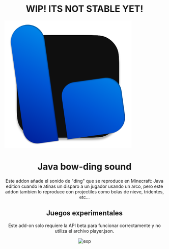 <p align="center">
  <h1 align="center">WIP! ITS NOT STABLE YET!</h1>
  <img src="./pack_icon.png" alt="icn" width=400>
  <h1 align="center">Java bow-ding sound</h1>
 <p align="center"> Este addon añade el sonido de "ding" que se reproduce en Minecraft: Java edition cuando le atinas un disparo a un jugador usando un arco, pero este addon tambien lo reproduce con projectiles como bolas de nieve, tridentes, etc...</p>
</p> 

<p>
<h2 align="center"> Juegos experimentales </h2>
<p align="center"> Este add-on solo requiere la API beta para funcionar correctamente y no utiliza el archivo player.json. </p>
<p align="center"> <img align="center" src="./experimentos.jpg" alt="exp" width=400> </p>
<p>
